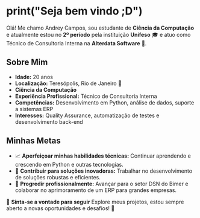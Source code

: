# print("Seja bem vindo ;D")

Olá! Me chamo Andrey Campos, sou estudante de **Ciência da Computação** e atualmente estou no **2º período** pela instituição **Unifeso** 🎓 e atuo como Técnico de Consultoria Interna na **Alterdata Software** 💼.

## Sobre Mim
- **Idade:** 20 anos
- **Localização:** Teresópolis, Rio de Janeiro 🌴
- **Ciência da Computação** 
- **Experiência Profissional:** Técnico de Consultoria Interna
- **Competências:** Desenvolvimento em Python, análise de dados, suporte a sistemas ERP
- **Interesses:** Quality Assurance, automatização de testes e desenvolvimento back-end

## Minhas Metas
- 📈 **Aperfeiçoar minhas habilidades técnicas:** Continuar aprendendo e crescendo em Python e outras tecnologias.
- 🌟 **Contribuir para soluções inovadoras:** Trabalhar no desenvolvimento de soluções robustas e eficientes.
- 🚀 **Progredir profissionalmente:** Avançar para o setor DSN do Bimer e colaborar no aprimoramento de um ERP para grandes empresas.

🔗 **Sinta-se a vontade para seguir** Explore meus projetos, estou sempre aberto a novas oportunidades e desafios! 🌟
